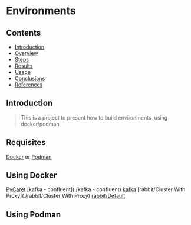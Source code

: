 # Environments 

## Contents
- [Introduction](#introduction)
- [Overview](#overview)
- [Steps](#steps)
- [Results](#results)
- [Usage](#usage)
- [Conclusions](#conclusions)
- [References](#references)

## Introduction
> This is a project to present how to build environments, using docker/podman

## Requisites
  [Docker](https://www.docker.com/get-started/)  or  [Podman](https://podman.io/getting-started/)
  
  
## Using Docker


[PyCaret](./PyCaret)
[kafka - confluent](./kafka - confluent)
[kafka](./kafka)
[rabbit/Cluster With Proxy](./rabbit/Cluster With Proxy)
[rabbit/Default](./rabbit/Default)

## Using Podman


